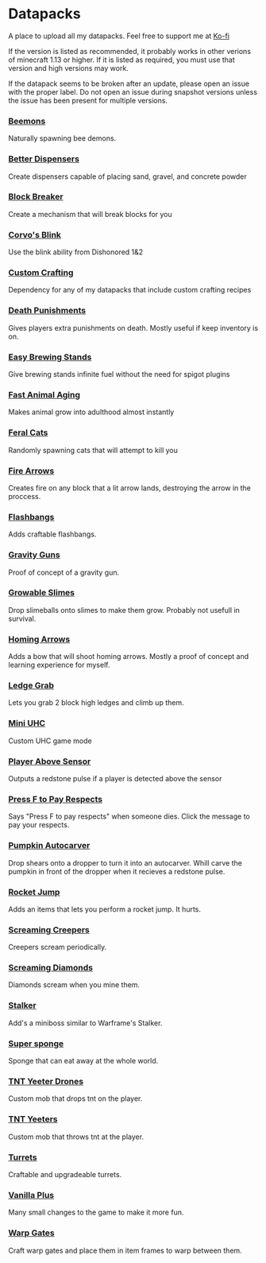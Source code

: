 # Datapacks
A place to upload all my datapacks. Feel free to support me at [Ko-fi](https://ko-fi.com/waifubeforelaifu)

If the version is listed as recommended, it probably works in other verions of minecraft 1.13 or higher. If it is listed as required, you must use that version and high versions may work. 

If the datapack seems to be broken after an update, please open an issue with the proper label. Do not open an issue during snapshot versions unless the issue has been present for multiple versions.

### [Beemons](https://github.com/WaifuBeforeLaifu/Datapacks/tree/master/Beemons)
Naturally spawning bee demons. 

### [Better Dispensers](https://github.com/WaifuBeforeLaifu/Datapacks/tree/master/Better%20Dispensers)
Create dispensers capable of placing sand, gravel, and concrete powder

### [Block Breaker](https://github.com/WaifuBeforeLaifu/Datapacks/tree/master/Block%20Breaker)
Create a mechanism that will break blocks for you

### [Corvo's Blink](https://github.com/WaifuBeforeLaifu/Datapacks/tree/master/Corvo's%20Blink)
Use the blink ability from Dishonored 1&2

### [Custom Crafting](https://github.com/WaifuBeforeLaifu/Datapacks/tree/master/Custom%20Crafting)
Dependency for any of my datapacks that include custom crafting recipes

### [Death Punishments](https://github.com/WaifuBeforeLaifu/Datapacks/tree/master/Death%20Punishments)
Gives players extra punishments on death. Mostly useful if keep inventory is on.

### [Easy Brewing Stands](https://github.com/WaifuBeforeLaifu/Datapacks/tree/master/Easy%20Brewing%20Stand)
Give brewing stands infinite fuel without the need for spigot plugins

### [Fast Animal Aging](https://github.com/WaifuBeforeLaifu/Datapacks/tree/master/Fast%20Animal%20Aging)
Makes animal grow into adulthood almost instantly

### [Feral Cats](https://github.com/WaifuBeforeLaifu/Datapacks/tree/master/Feral%20Cats)
Randomly spawning cats that will attempt to kill you

### [Fire Arrows](https://github.com/WaifuBeforeLaifu/Datapacks/tree/master/Fire%20Arrows)
Creates fire on any block that a lit arrow lands, destroying the arrow in the proccess.

### [Flashbangs](https://github.com/WaifuBeforeLaifu/Datapacks/tree/master/Flashbangs)
Adds craftable flashbangs.

### [Gravity Guns](https://github.com/WaifuBeforeLaifu/Datapacks/tree/master/Gravity%20Guns)
Proof of concept of a gravity gun.

### [Growable Slimes](https://github.com/WaifuBeforeLaifu/Datapacks/tree/master/Growable%20Slimes)
Drop slimeballs onto slimes to make them grow. Probably not usefull in survival.

### [Homing Arrows](https://github.com/WaifuBeforeLaifu/Datapacks/tree/master/Homing%20Arrows)
Adds a bow that will shoot homing arrows. Mostly a proof of concept and learning experience for myself.

### [Ledge Grab](https://github.com/WaifuBeforeLaifu/Datapacks/tree/master/Ledge%20Grab)
Lets you grab 2 block high ledges and climb up them.

### [Mini UHC](https://github.com/WaifuBeforeLaifu/Datapacks/tree/master/Mini%20UHC)
Custom UHC game mode

### [Player Above Sensor](https://github.com/WaifuBeforeLaifu/Datapacks/tree/master/Player%20Above%20Sensor)
Outputs a redstone pulse if a player is detected above the sensor

### [Press F to Pay Respects](https://github.com/WaifuBeforeLaifu/Datapacks/tree/master/Press%20F%20to%20Pay%20Respects)
Says "Press F to pay respects" when someone dies. Click the message to pay your respects.

### [Pumpkin Autocarver](https://github.com/WaifuBeforeLaifu/Datapacks/tree/master/Pumpkin%20Autocarver)
Drop shears onto a dropper to turn it into an autocarver. Whill carve the pumpkin in front of the dropper when it recieves a redstone pulse.

### [Rocket Jump](https://github.com/WaifuBeforeLaifu/Datapacks/tree/master/Rocket%20Jump)
Adds an items that lets you perform a rocket jump. It hurts.

### [Screaming Creepers](https://github.com/WaifuBeforeLaifu/Datapacks/tree/master/Screaming%20Creepers)
Creepers scream periodically.

### [Screaming Diamonds](https://github.com/WaifuBeforeLaifu/Datapacks/tree/master/Screaming%20DIamonds)
Diamonds scream when you mine them.

### [Stalker](https://github.com/WaifuBeforeLaifu/Datapacks/tree/master/Stalker)
Add's a miniboss similar to Warframe's Stalker.

### [Super sponge](https://github.com/WaifuBeforeLaifu/Datapacks/tree/master/Super%20Sponge)
Sponge that can eat away at the whole world.

### [TNT Yeeter Drones](https://github.com/WaifuBeforeLaifu/Datapacks/tree/master/TNT%20Yeeter%20Drones)
Custom mob that drops tnt on the player.

### [TNT Yeeters](https://github.com/WaifuBeforeLaifu/Datapacks/tree/master/TNT%20Yeeters)
Custom mob that throws tnt at the player.

### [Turrets](https://github.com/WaifuBeforeLaifu/Datapacks/tree/master/Turrets)
Craftable and upgradeable turrets.

### [Vanilla Plus](https://github.com/WaifuBeforeLaifu/Datapacks/tree/master/Vanilla%20Plus)
Many small changes to the game to make it more fun. 

### [Warp Gates](https://github.com/WaifuBeforeLaifu/Datapacks/tree/master/Warp%20Gates)
Craft warp gates and place them in item frames to warp between them.
